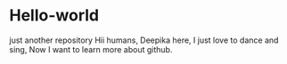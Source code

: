 # Hello-world
just another repository
Hii humans, 
           Deepika here, I just love to dance and sing, Now I want to                learn more about github.
